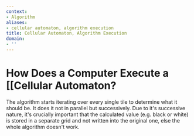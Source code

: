 ```yaml
---
context:
- Algorithm
aliases:
- cellular automaton, algorithm execution
title: Cellular Automaton, Algorithm Execution
domain:
- ''
---
```


# How Does a Computer Execute a [[Cellular Automaton?

The algorithm starts iterating over every single tile to determine what it should be. It does it not in parallel but successively. Due to it's successive nature, it's crucially important that the calculated value (e.g. black or white) is stored in a separate grid and not written into the original one, else the whole algorithm doesn't work.

